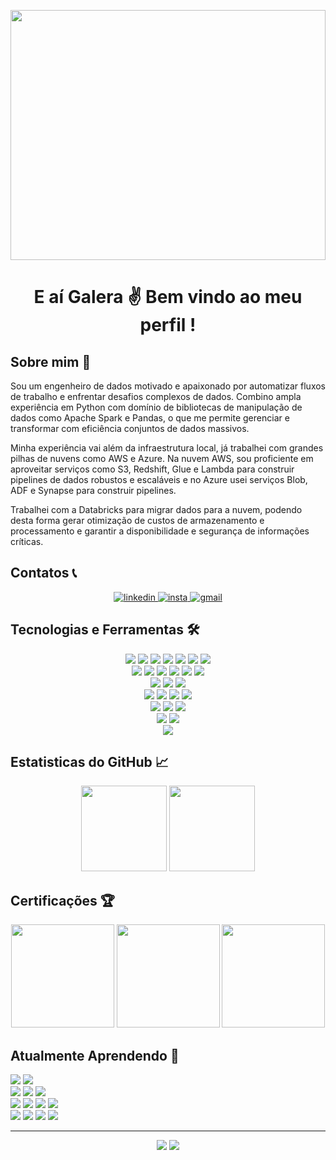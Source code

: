 <img align="center" src="https://cutewallpaper.org/28/computer-gif-video-game-wallpaper/it8bit-chill-mario-gif-by-pixel-jeff-ig-pixel-art-cool-pixel-art-chill-wallpaper.gif" width="100%" height="400"><br>

<h1 align="center"> E aí Galera ✌ Bem vindo ao meu perfil ! </h1>

## Sobre mim 📝

Sou um engenheiro de dados motivado e apaixonado por automatizar fluxos de trabalho e enfrentar desafios complexos de dados. Combino ampla experiência em Python com domínio de bibliotecas de manipulação de dados como Apache Spark e Pandas, o que me permite gerenciar e transformar com eficiência conjuntos de dados massivos.

Minha experiência vai além da infraestrutura local, já trabalhei com grandes pilhas de nuvens como AWS e Azure. Na nuvem AWS, sou proficiente em aproveitar serviços como S3, Redshift, Glue e Lambda para construir pipelines de dados robustos e escaláveis e no Azure usei serviços Blob, ADF e Synapse para construir pipelines.

Trabalhei com a Databricks para migrar dados para a nuvem, podendo desta forma gerar otimização de custos de armazenamento e processamento e garantir a disponibilidade e segurança de informações críticas.

## Contatos 📞

<div align="center">
    <a href="https://www.linkedin.com/in/jo%C3%A3o-victor-a-soares-939b78158/" target="_blank"> 
        <img alt="linkedin" src="https://img.shields.io/badge/%20-Linkedin-%230A66C2?logo=linkedin&style=for-the-badge" target="_blank">
    </a>
    <a href="https://www.instagram.com/jaoallmeida_" target="_blank" > 
        <img alt="insta" src="https://img.shields.io/badge/-Instagram-%23E4405F?logo=instagram&style=for-the-badge&logoColor=white" target="_blank">
    </a>
    <a href="mailto:joaoallmeida96@gmail.com?subject=Olá%20João%20Almeida"> 
        <img alt="gmail" src="https://img.shields.io/badge/-Gmail-%23EA4335?logo=gmail&style=for-the-badge&logoColor=white">
    </a> 
</div>

## Tecnologias e Ferramentas 🛠

<div align="center"> 
    <img  src="https://img.shields.io/badge/%20-docker-0db7ed?style=for-the-badge&logo=Docker&logoColor=white"> 
    <img  src="https://img.shields.io/badge/-Apache%20Spark-%23E25A1C?style=for-the-badge&logo=ApacheSpark&logoColor=white">
    <img  src="https://img.shields.io/badge/-GitHub-%23181717?style=for-the-badge&logo=GitHub&logoColor=white"> 
    <img  src="https://img.shields.io/badge/-MySql-%234479A1?style=for-the-badge&logo=MySql&logoColor=white">
    <img  src="https://img.shields.io/badge/%20-Linux-%23FCC624?style=for-the-badge&logo=Linux&logoColor=black">
    <img  src="https://img.shields.io/badge/-PostgreSQL-%234169E1?style=for-the-badge&logo=PostgreSQL&logoColor=white">
    <img  src="https://img.shields.io/badge/-Git-%23F05032?style=for-the-badge&logo=Git&logoColor=white">
</div>

<div align="center"> 
    <img src="https://img.shields.io/badge/-Databricks-%23FF3621?style=for-the-badge&logo=Databricks&logoColor=black"> 
    <img src="https://img.shields.io/badge/-Grafana-%23F46800?style=for-the-badge&logo=Grafana&logoColor=black">
    <img src="https://img.shields.io/badge/-Jupyter-%23F37626?style=for-the-badge&logo=Jupyter&logoColor=black">
    <img src="https://img.shields.io/badge/-Power%20BI-%23F2C811?style=for-the-badge&logo=Power BI&logoColor=black">
    <img src="https://img.shields.io/badge/-Pandas-%23150458?style=for-the-badge&logo=Pandas&logoColor=white">
    <img src="https://img.shields.io/badge/-MongoDB-%2347A248?style=for-the-badge&logo=MongoDB&logoColor=black">
</div>

<div align="center"> 
    <img  src="https://img.shields.io/badge/-Terminal%20Commands-%23241F31?style=for-the-badge&logo=GNOME Terminal&logoColor=white">
    <img  src="https://img.shields.io/badge/-SQL%20Integration%20Services%20-%23CC2927?style=for-the-badge&logo=Microsoft SQL Server&logoColor=white">
    <img  src="https://img.shields.io/badge/-Microsoft%20Azure-%230078D4?style=for-the-badge&logo=Microsoft Azure&logoColor=white">
</div>

<div align="center"> 
    <img  src="https://img.shields.io/badge/-vs%20code-%23007ACC?style=for-the-badge&logo=Visual Studio Code&logoColor=white">
    <img  src="https://img.shields.io/badge/-Bash%20Script-%234EAA25?style=for-the-badge&logo=GNU Bash&logoColor=white">
    <img  src="https://img.shields.io/badge/-Microsoft%20SQL%20Server-%23CC2927?style=for-the-badge&logo=Microsoft SQL Server&logoColor=white">
    <img  src="https://img.shields.io/badge/-Portainer-%2313BEF9?style=for-the-badge&logo=Portainer&logoColor=white"> 
</div>

<div align="center"> 
    <img  src="https://img.shields.io/badge/-Shell%20Script-%235391FE?style=for-the-badge&logo=PowerShell&logoColor=white">
    <img  src="https://img.shields.io/badge/-Apache%20Airflow-%23017CEE?style=for-the-badge&logo=ApacheAirflow&logoColor=white"> 
    <img  src="https://img.shields.io/badge/-Vim-%23019733?style=for-the-badge&logo=Vim&logoColor=white"> 
</div>

<div align="center"> 
    <img  src="https://img.shields.io/badge/-Amazon%20AWS-%23232F3E?style=for-the-badge&logo=Amazon AWS&logoColor=yellow">
    <img  src="https://img.shields.io/badge/-C%20Sharp-%23239120?style=for-the-badge&logo=C Sharp&logoColor=white"> 
</div>

<div align="center"> 
    <a><img src="https://img.shields.io/badge/%20-Python-%233776AB?style=for-the-badge&logo=Python&logoColor=white"></a>
</div>

## Estatisticas do GitHub 📈

<div align="center">
    <img  height='137px' src="https://github-readme-stats.vercel.app/api?username=joaoallmeida&hide_title=true&count_private=true&show_icons=true&theme=tokyonight"/>
    <img  height='137px' src="https://github-readme-stats.vercel.app/api/top-langs/?username=joaoallmeida&layout=compact&theme=tokyonight"/>
</div>


## Certificações 🏆
<div align="center">
    <img height='165px' src="https://api.accredible.com/v1/credential/generate_baked_badge?credential_id=53242611"> 
    <img height='165px' src="https://api.accredible.com/v1/credential/generate_baked_badge?credential_id=55806616">
    <img height='165px' src="https://images.credly.com/size/340x340/images/594e0ab7-c864-4d9a-9987-3a903ec3f06a/Cognitive_Class_-_DB_and_SQL_for_Data_Sci.png"> 
</div>


## Atualmente Aprendendo 🧠
<div>
    <img src="https://img.shields.io/badge/%20-JavaScript-%23F7DF1E/?style=for-the-badge&logo=JavaScript&color=black">
    <img src="https://img.shields.io/badge/-Node.js-%23339933/?style=for-the-badge&logo=node.js&logoColor=black">
</div>

<div>
    <img src="https://img.shields.io/badge/-Apache%20Kafka-%23231F20?style=for-the-badge&logo=ApacheKafka&logoColor=white">
    <img src="https://img.shields.io/badge/-Apache%20Hadoop-%2366CCFF?style=for-the-badge&logo=ApacheHadoop&logoColor=black">
    <img src="https://img.shields.io/badge/-Redis-%23DC382D?style=for-the-badge&logo=Redis&logoColor=white">
</div>

<div>
    <img src="https://img.shields.io/badge/-Serverless-%23FD5750?style=for-the-badge&logo=Serverless&logoColor=white">
    <img src="https://img.shields.io/badge/-Jenkins-%23D24939?style=for-the-badge&logo=Jenkins&logoColor=black">
    <img src="https://img.shields.io/badge/-Flask-%23000000?style=for-the-badge&logo=Flask&logoColor=white">
    <img src="https://img.shields.io/badge/-Snowflake-%2329B5E8?style=for-the-badge&logo=Snowflake&logoColor=white">
</div>

<div>
    <img src="https://img.shields.io/badge/-Cloud%20Architecture-%233693F3?style=for-the-badge&logo=iCloud&logoColor=white">
    <img src="https://img.shields.io/badge/-Apache%20Hive-%23FDEE21?style=for-the-badge&logo=ApacheHive&logoColor=black">
    <img src="https://img.shields.io/badge/-Terraform-%237B42BC?style=for-the-badge&logo=Terraform&logoColor=white">
    <img src="https://img.shields.io/badge/-MapReduce-%23FECC00?style=for-the-badge&logoColor=white">
</div>


 <!-- - Práticas e técnicas de integração contínua e entrega contínua (CI/CD). -->
---

<div align="center">
    <img src="https://komarev.com/ghpvc/?username=joaoallmeida&style=for-the-badge&label=Visualizacões+no+perfil&color=green">
    <img src="https://img.shields.io/github/followers/joaoallmeida?style=for-the-badge&label=Seguidores&color=blue">
</div>

